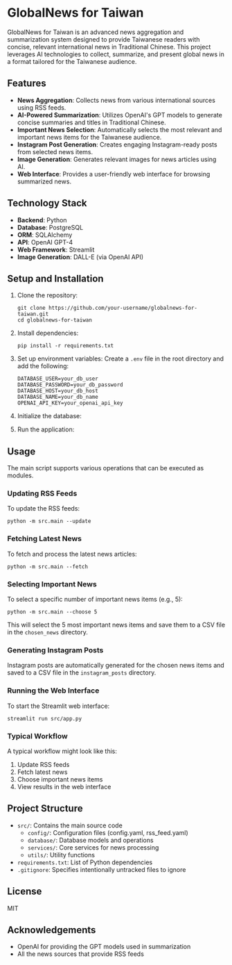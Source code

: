 # GlobalNews for Taiwan

GlobalNews for Taiwan is an advanced news aggregation and summarization system designed to provide Taiwanese readers with concise, relevant international news in Traditional Chinese. This project leverages AI technologies to collect, summarize, and present global news in a format tailored for the Taiwanese audience.

## Features

- **News Aggregation**: Collects news from various international sources using RSS feeds.
- **AI-Powered Summarization**: Utilizes OpenAI's GPT models to generate concise summaries and titles in Traditional Chinese.
- **Important News Selection**: Automatically selects the most relevant and important news items for the Taiwanese audience.
- **Instagram Post Generation**: Creates engaging Instagram-ready posts from selected news items.
- **Image Generation**: Generates relevant images for news articles using AI.
- **Web Interface**: Provides a user-friendly web interface for browsing summarized news.

## Technology Stack

- **Backend**: Python
- **Database**: PostgreSQL
- **ORM**: SQLAlchemy
- **API**: OpenAI GPT-4
- **Web Framework**: Streamlit
- **Image Generation**: DALL-E (via OpenAI API)

## Setup and Installation

1. Clone the repository:
   ```
   git clone https://github.com/your-username/globalnews-for-taiwan.git
   cd globalnews-for-taiwan
   ```

2. Install dependencies:
   ```
   pip install -r requirements.txt
   ```

3. Set up environment variables:
   Create a `.env` file in the root directory and add the following:
   ```
   DATABASE_USER=your_db_user
   DATABASE_PASSWORD=your_db_password
   DATABASE_HOST=your_db_host
   DATABASE_NAME=your_db_name
   OPENAI_API_KEY=your_openai_api_key
   ```

4. Initialize the database:

5. Run the application:

## Usage

The main script supports various operations that can be executed as modules.

### Updating RSS Feeds

To update the RSS feeds:

```
python -m src.main --update
```

### Fetching Latest News

To fetch and process the latest news articles:

```
python -m src.main --fetch
```

### Selecting Important News

To select a specific number of important news items (e.g., 5):

```
python -m src.main --choose 5
```

This will select the 5 most important news items and save them to a CSV file in the `chosen_news` directory.

### Generating Instagram Posts

Instagram posts are automatically generated for the chosen news items and saved to a CSV file in the `instagram_posts` directory.

### Running the Web Interface

To start the Streamlit web interface:

```
streamlit run src/app.py
```


### Typical Workflow

A typical workflow might look like this:

1. Update RSS feeds
2. Fetch latest news
3. Choose important news items
4. View results in the web interface


## Project Structure

- `src/`: Contains the main source code
  - `config/`: Configuration files (config.yaml, rss_feed.yaml)
  - `database/`: Database models and operations
  - `services/`: Core services for news processing
  - `utils/`: Utility functions
- `requirements.txt`: List of Python dependencies
- `.gitignore`: Specifies intentionally untracked files to ignore

## License

MIT

## Acknowledgements

- OpenAI for providing the GPT models used in summarization
- All the news sources that provide RSS feeds